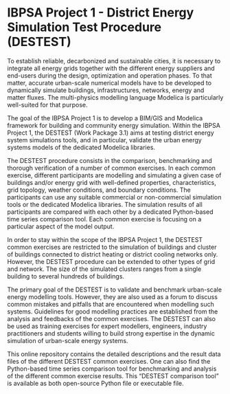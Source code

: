 # IBPSA Project 1 - District Energy Simulation Test Procedure (DESTEST)

To establish reliable, decarbonized and sustainable cities, it is necessary to integrate all energy grids together with the different energy suppliers and end-users during the design, optimization and operation phases. To that matter, accurate urban-scale numerical models have to be developed to dynamically simulate buildings, infrastructures, networks, energy and matter fluxes. The multi-physics modelling language Modelica is particularly well-suited for that purpose.

The goal of the IBPSA Project 1 is to develop a BIM/GIS and Modelica framework for building and community energy simulation. Within the IBPSA Project 1, the DESTEST (Work Package 3.1) aims at testing district energy system simulations tools, and in particular, validate the urban energy systems models of the dedicated Modelica libraries.

The DESTEST procedure consists in the comparison, benchmarking and thorough verification of a number of common exercises. In each common exercise, different participants are modelling and simulating a given case of buildings and/or energy grid with well-defined properties, characteristics, grid topology, weather conditions, and boundary conditions. The participants can use any suitable commercial or non-commercial simulation tools or the dedicated Modelica libraries. The simulation results of all participants are compared with each other by a dedicated Python-based time series comparison tool. Each common exercise is focusing on a particular aspect of the model output.

In order to stay within the scope of the IBPSA Project 1, the DESTEST common exercises are restricted to the simulation of buildings and cluster of buildings connected to district heating or district cooling networks only. However, the DESTEST procedure can be extended to other types of grid and network. The size of the simulated clusters ranges from a single building to several hundreds of buildings.

The primary goal of the DESTEST is to validate and benchmark urban-scale energy modelling tools. However, they are also used as a forum to discuss common mistakes and pitfalls that are encountered when modelling such systems. Guidelines for good modelling practices are established from the analysis and feedbacks of the common exercises. The DESTEST can also be used as training exercises for expert modellers, engineers, industry practitioners and students willing to build strong expertise in the dynamic simulation of urban-scale energy systems.

This online repository contains the detailed descriptions and the result data files of the different DESTEST common exercises. One can also find the Python-based time series comparison tool for benchmarking and analysis of the different common exercise results. This “DESTEST comparison tool” is available as both open-source Python file or executable file.
